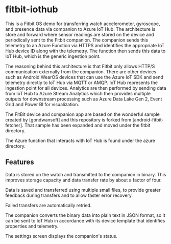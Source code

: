 # fitbit-iothub
This is a Fitbit OS demo for transferring watch accelerometer, gyroscope, and presence data via companion to Azure IoT Hub.   The architecture is store and forward where sensor readings are stored on the device and periodically sent to the Fitbit companion.  The companion sends this telemetry to an Azure Function via HTTPS and identifies the appropriate IoT Hub device ID along with the telemetry.   The function then sends this data to IoT Hub, which is the generic ingestion point.   


The reasoning behind this architecture is that Fitbit only allows HTTP/S communication externally from the companion.  There are other devices such as Android WearOS devices that can use the Azure IoT SDK and send telemetry directly to IoT Hub via MQTT or AMQP.  IoT Hub represents the ingestion point for all devices.  Analytics are then performed by sending data from IoT Hub to Azure Stream Analytics which then provides multiple outputs for downstream processing such as Azure Data Lake Gen 2, Event Grid and Power BI for visualization.

The FitBit device and companion app are based on the wonderful sample created by [gondwansoft] and this repository is forked from [android-fitbit-fetcher].   That sample has been expanded and moved under the fitbit directory.

The Azure function that interacts with IoT Hub is found under the azure directory.

Features
-
Data is stored on the watch and transmitted to the companion in binary. This improves storage capacity and data transfer rate by about a factor of four.

Data is saved and transferred using multiple small files, to provide greater feedback during transfers and to allow faster error recovery.

Failed transfers are automatically retried.

The companion converts the binary data into plain text in JSON format, so it can be sent to IoT Hub in accordance with its device template that identifies properties and telemetry.

The settings screen displays the companion's status.

